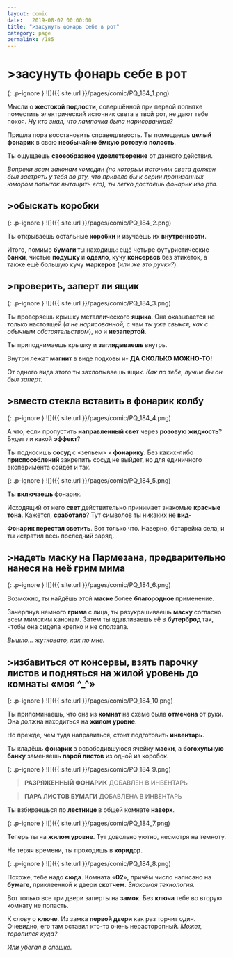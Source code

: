 ```yaml
---
layout: comic
date:   2019-08-02 00:00:00 
title: ">засунуть фонарь себе в рот"
category: page
permalink: /185
---
```

# >засунуть фонарь себе в рот

{: .p-ignore }
![]({{ site.url }}/pages/comic/PQ_184_1.png)

Мысли о <strong>жестокой подлости</strong>, совершённой при первой попытке поместить электрический источник света в твой рот, не дают тебе покоя. <em>Ну кто знал, что лампочка была нарисованная?</em>

Пришла пора восстановить справедливость. Ты помещаешь <strong>целый фонарик</strong> в свою <strong>необычайно ёмкую ротовую полость</strong>.

Ты ощущаешь <strong>своеобразное удовлетворение</strong> от данного действия.

<em>Вопреки всем законам комедии (по которым источник света должен был застрять у тебя во рту, что привело бы к серии пронизанных юмором попыток вытащить его), ты легко достаёшь фонарик изо рта.</em>

## >обыскать коробки

{: .p-ignore }
![]({{ site.url }}/pages/comic/PQ_184_2.png)

Ты открываешь остальные <strong>коробки </strong>и изучаешь их <strong>внутренности</strong>.

Итого, помимо <strong>бумаги </strong>ты находишь: ещё четыре футуристические <strong>банки</strong>, чистые <strong>подушку </strong>и <strong>одеяло</strong>, кучу <strong>консервов</strong> без этикеток, а также ещё большую кучу <strong>маркеров </strong>(<em>или же это ручки?</em>).

## >проверить, заперт ли ящик

{: .p-ignore }
![]({{ site.url }}/pages/comic/PQ_184_3.png)

Ты проверяешь крышку металлического <strong>ящика</strong>. Она оказывается не только настоящей (<em>а не нарисованной, с чем ты уже свыкся, как с обычным обстоятельством</em>), но и <strong>незапертой</strong>.

Ты приподнимаешь крышку и <strong>заглядываешь </strong>внутрь.

Внутри лежат <strong>магнит </strong>в виде подковы и- <strong>ДА СКОЛЬКО МОЖНО-ТО!</strong>

От одного вида <em>этого </em>ты захлопываешь ящик. <em>Как по тебе, лучше бы он был заперт.</em>

## >вместо стекла вставить в фонарик колбу

{: .p-ignore }
![]({{ site.url }}/pages/comic/PQ_184_4.png)

А что, если пропустить <strong>направленный свет</strong> через <strong>розовую жидкость</strong>? Будет ли какой <strong>эффект</strong>?

Ты подносишь <strong>сосуд </strong>с «зельем» к <strong>фонарику</strong>. Без каких-либо <strong>приспособлений </strong>закрепить сосуд не выйдет, но для единичного эксперимента сойдёт и так.

{: .p-ignore }
![]({{ site.url }}/pages/comic/PQ_184_5.png)

Ты <strong>включаешь </strong>фонарик.

Исходящий от него <strong>свет </strong>действительно принимает знакомые <strong>красные тона</strong>. Кажется, <strong>сработало</strong>? Тут символов ты никаких не <strong>вид-</strong>

<strong>Фонарик перестал светить</strong>. Вот только что. Наверно, батарейка села, и ты истратил весь последний заряд.

## >надеть маску на Пармезана, предварительно нанеся на неё грим мима

{: .p-ignore }
![]({{ site.url }}/pages/comic/PQ_184_6.png)

Возможно, ты найдёшь этой <strong>маске </strong>более <strong>благородное </strong>применение.

Зачерпнув немного <strong>грима </strong>с лица, ты разукрашиваешь <strong>маску </strong>согласно всем мимским канонам. Затем ты вдавливаешь её в <strong>бутерброд </strong>так, чтобы она сидела крепко и не сползала.

<em>Вышло… жутковато, как по мне.</em>

## >избавиться от консервы, взять парочку листов и подняться на жилой уровень до комнаты «моя ^_^»

{: .p-ignore }
![]({{ site.url }}/pages/comic/PQ_184_10.png)

Ты припоминаешь, что она из <strong>комнат </strong>на схеме была <strong>отмечена </strong>от руки. Она должна находиться на <strong>жилом уровне</strong>.

Но прежде, чем туда направиться, стоит подготовить <strong>инвентарь</strong>.

Ты кладёшь <strong>фонарик </strong>в освободившуюся ячейку <strong>маски</strong>, а <strong>богохульную банку</strong> заменяешь <strong>парой листов</strong> из одной из коробок.

{: .p-ignore }
![]({{ site.url }}/pages/comic/PQ_184_9.png)

<blockquote><strong>РАЗРЯЖЕННЫЙ ФОНАРИК</strong> ДОБАВЛЕН В ИНВЕНТАРЬ</blockquote>

<blockquote><strong>ПАРА ЛИСТОВ БУМАГИ</strong> ДОБАВЛЕНА В ИНВЕНТАРЬ</blockquote>

Ты взбираешься по <strong>лестнице </strong>в общей комнате <strong>наверх</strong>.

{: .p-ignore }
![]({{ site.url }}/pages/comic/PQ_184_7.png)

Теперь ты на <strong>жилом уровне</strong>. Тут довольно уютно, несмотря на темноту.

Не теряя времени, ты проходишь в <strong>коридор</strong>.

{: .p-ignore }
![]({{ site.url }}/pages/comic/PQ_184_8.png)

Похоже, тебе надо <strong>сюда</strong>. Комната «<strong>02</strong>», причём число написано на <strong>бумаге</strong>, приклеенной к двери <strong>скотчем</strong>. <em>Знакомая технология.</em>

Вот только все три двери заперты на <strong>замок</strong>. Без <strong>ключа </strong>тебе во вторую комнату не попасть.

К слову о <strong>ключе</strong>. Из замка <strong>первой двери</strong> как раз торчит один. Очевидно, его там оставил кто-то очень нерасторопный. <em>Может, торопился куда?</em>

<em>Или убегал в спешке.</em>
